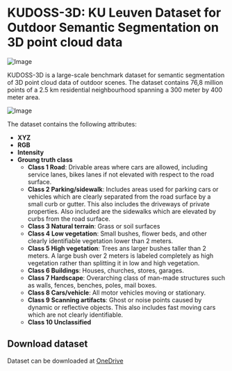 # KUDOSS-3D: KU Leuven Dataset for Outdoor Semantic Segmentation on 3D point cloud data

![Image](screenshots/dataset_RGB_label_horo.png)

KUDOSS-3D is a large-scale benchmark dataset for semantic segmentation of 3D point cloud data of outdoor scenes. The dataset contains 76,8 million points of a 2.5 km residential neighbourhood spanning a 300 meter by 400 meter area. 

![Image](screenshots/Picture5.png)

The dataset contains the following attributes:
* **XYZ**
* **RGB**
* **Intensity**
* **Groung truth class**
  * **Class 1 Road**: Drivable areas where cars are allowed, including service lanes, bikes lanes if not elevated with respect to the road surface.
  * **Class 2 Parking/sidewalk**: Includes areas used for parking cars or vehicles which are clearly separated from the road surface by a small curb or gutter. This also includes the driveways of private properties. Also included are the sidewalks which are elevated by curbs from the road surface.
  * **Class 3 Natural terrain**: Grass or soil surfaces
  * **Class 4 Low vegetation**: Small bushes, flower beds, and other clearly identifiable vegetation lower than 2 meters.
  * **Class 5 High vegetation**: Trees ans larger bushes taller than 2 meters. A large bush over 2 meters is labeled completely as high vegetation rather than splitting it in low and high vegetation.
  * **Class 6 Buildings**: Houses, churches, stores, garages.
  * **Class 7 Hardscape**: Overarching class of man-made structures such as walls, fences, benches, poles, mail boxes.
  * **Class 8 Cars/vehicle**: All motor vehicles moving or stationary.
  * **Class 9 Scanning artifacts**: Ghost or noise points caused by dynamic or reflective objects. This also includes fast moving cars which are not clearly identifiable. 
  * **Class 10 Unclassified**

## <a name="download"></a> Download dataset
Dataset can be downloaded at [OneDrive](https://kuleuven-my.sharepoint.com/:f:/g/personal/lukas_mattheuwsen_kuleuven_be/EkXzHZTIOlBLgOJvk3tUhQsBmu7D90eFpSejS6js1GiaqQ?e=38nK5Y)
